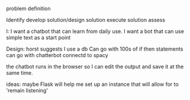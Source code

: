 problem definition

Identify
develop solution/design solution
execute solution
assess


I: I want a chatbot that can learn from daily use.
I want a bot that can use simple text as a start point

Design:
horst suggests I use a db
Can go with 100s of if then statements
can go with chatterbot connectd to spacy


the chatbot runs in the browser so I can edit the output and save it 
at the same time.

ideas: maybe Flask will help me set up an instance that will allow
for to 'remain listening'
